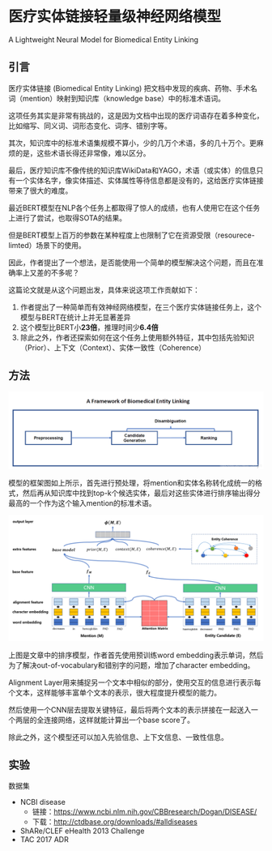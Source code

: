 # 医疗实体链接轻量级神经网络模型

A Lightweight Neural Model for Biomedical Entity Linking

## 引言

医疗实体链接 (Biomedical Entity Linking) 把文档中发现的疾病、药物、手术名词（mention）映射到知识库（knowledge base）中的标准术语词。

这项任务其实是非常有挑战的，这是因为文档中出现的医疗词语存在着多种变化，比如缩写、同义词、词形态变化、词序、错别字等。

其次，知识库中的标准术语集规模不算小，少的几万个术语，多的几十万个。更麻烦的是，这些术语长得还非常像，难以区分。

最后，医疗知识库不像传统的知识库WikiData和YAGO，术语（或实体）的信息只有一个实体名字，像实体描述、实体属性等待信息都是没有的，这给医疗实体链接带来了很大的难度。

最近BERT模型在NLP各个任务上都取得了惊人的成绩，也有人使用它在这个任务上进行了尝试，也取得SOTA的结果。

但是BERT模型上百万的参数在某种程度上也限制了它在资源受限（resourece-limted）场景下的使用。

因此，作者提出了一个想法，是否能使用一个简单的模型解决这个问题，而且在准确率上又差的不多呢？

 

这篇论文就是从这个问题出发，具体来说这项工作贡献如下：

1. 作者提出了一种简单而有效神经网络模型，在三个医疗实体链接任务上，这个模型与BERT在统计上并无显著差异
2. 这个模型比BERT小**23倍**，推理时间少**6.4倍**
3. 除此之外，作者还探索如何在这个任务上使用额外特征，其中包括先验知识（Prior）、上下文（Context）、实体一致性（Coherence）

## 方法

![Alt text](_img/lightweight-framework.png)

模型的框架图如上所示，首先进行预处理，将mention和实体名称转化成统一的格式，然后再从知识库中找到top-k个候选实体，最后对这些实体进行排序输出得分最高的一个作为这个输入mention的标准术语。

![Alt text](_img/lightwight-fig1.png)

上图是文章中的排序模型，作者首先使用预训练word embedding表示单词，然后为了解决out-of-vocabulary和错别字的问题，增加了character embedding。

Alignment Layer用来捕捉另一个文本中相似的部分，使用交互的信息进行表示每个文本，这样能够丰富单个文本的表示，很大程度提升模型的能力。

然后使用一个CNN层去提取关键特征，最后将两个文本的表示拼接在一起送入一个两层的全连接网络，这样就能计算出一个base score了。

除此之外，这个模型还可以加入先验信息、上下文信息、一致性信息。

## 实验

数据集
* NCBI disease
  * 链接：https://www.ncbi.nlm.nih.gov/CBBresearch/Dogan/DISEASE/
  * 下载：http://ctdbase.org/downloads/#alldiseases
* ShARe/CLEF eHealth 2013 Challenge
* TAC 2017 ADR

